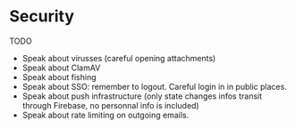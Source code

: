 # Security

TODO
 - Speak about virusses (careful opening attachments)
 - Speak about ClamAV
 - Speak about fishing
 - Speak about SSO: remember to logout. Careful login in in public places.
 - Speak about push infrastructure (only state changes infos transit through Firebase, no personnal info is included)
 - Speak about rate limiting on outgoing emails.
